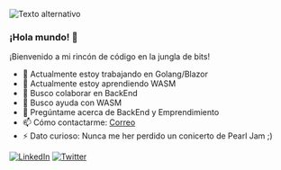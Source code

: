 ![Texto alternativo]([https://github.com/Ivacker/ivacker/blob/main/visual_studio_wallpaper_009%20-%20copia.jpg?raw=true])
### ¡Hola mundo! 👋
¡Bienvenido a mi rincón de código en la jungla de bits!

- 🔭 Actualmente estoy trabajando en Golang/Blazor
- 🌱 Actualmente estoy aprendiendo WASM
- 👯 Busco colaborar en BackEnd
- 🤔 Busco ayuda con WASM
- 💬 Pregúntame acerca de BackEnd y Emprendimiento
- 📫 Cómo contactarme: [Correo](mailto:ivan@ivacker.dev)
- ⚡ Dato curioso: Nunca me her perdido un conicerto de Pearl Jam ;)

[![LinkedIn](https://img.shields.io/badge/-LinkedIn-blue?style=flat-square&logo=linkedin&logoColor=white)](https://www.linkedin.com/in/icmh/)
[![Twitter](https://img.shields.io/badge/-Twitter-blue?style=flat-square&logo=twitter&logoColor=white)](https://twitter.com/ivacker)
